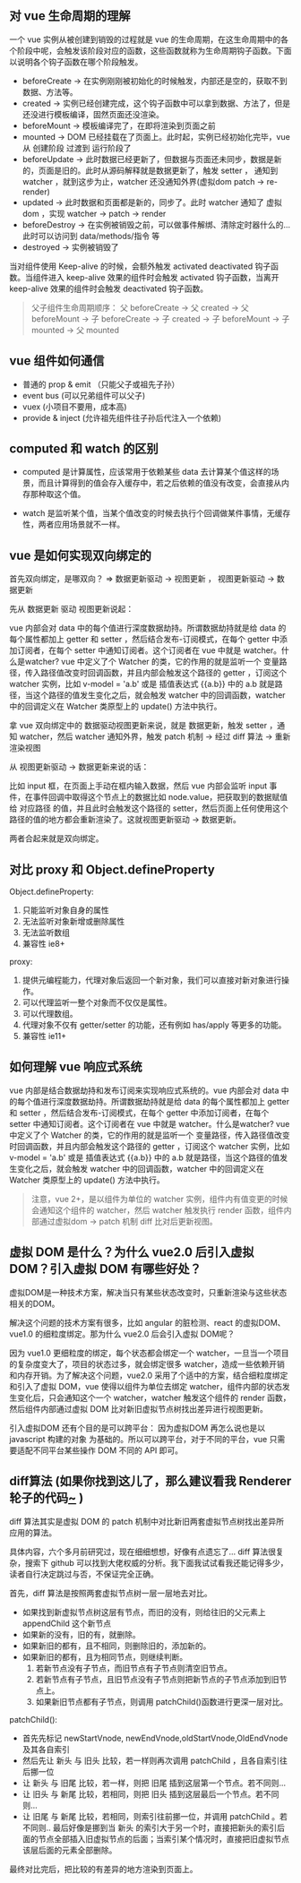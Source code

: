 ## 对 vue 生命周期的理解
一个 vue 实例从被创建到销毁的过程就是 vue 的生命周期，在这生命周期中的各个阶段中呢，会触发该阶段对应的函数，这些函数就称为生命周期钩子函数。下面以说明各个钩子函数在哪个阶段触发。

- beforeCreate -> 在实例刚刚被初始化的时候触发，内部还是空的，获取不到数据、方法等。
- created -> 实例已经创建完成，这个钩子函数中可以拿到数据、方法了，但是还没进行模板编译，固然页面还没渲染。
- beforeMount -> 模板编译完了，在即将渲染到页面之前
- mounted -> DOM 已经挂载在了页面上。此时起，实例已经初始化完毕，vue 从 创建阶段 过渡到 运行阶段了
- beforeUpdate -> 此时数据已经更新了，但数据与页面还未同步，数据是新的，页面是旧的。此时从源码解释就是数据更新了，触发 setter ， 通知到 watcher ，就到这步为止，watcher 还没通知外界(虚拟dom patch -> re-render)
- updated -> 此时数据和页面都是新的，同步了。此时 watcher 通知了 虚拟 dom ，实现 watcher -> patch -> render
- beforeDestroy -> 在实例被销毁之前，可以做事件解绑、清除定时器什么的... 此时可以访问到 data/methods/指令 等
- destroyed -> 实例被销毁了

当对组件使用 Keep-alive 的时候，会额外触发 activated deactivated 钩子函数。当组件进入 keep-alive 效果的组件时会触发 activated 钩子函数，当离开 keep-alive 效果的组件时会触发 deactivated 钩子函数。

> 父子组件生命周期顺序： 父 beforeCreate -> 父 created -> 父 beforeMount -> 子 beforeCreate -> 子 created -> 子 beforeMount -> 子 mounted -> 父 mounted

## vue 组件如何通信
- 普通的 prop & emit （只能父子或祖先子孙）
- event bus (可以兄弟组件可以父子)
- vuex (小项目不要用，成本高)
- provide & inject (允许祖先组件往子孙后代注入一个依赖)

## computed 和 watch 的区别
- computed 是计算属性，应该常用于依赖某些 data 去计算某个值这样的场景，而且计算得到的值会存入缓存中，若之后依赖的值没有改变，会直接从内存那种取这个值。

- watch 是监听某个值，当某个值改变的时候去执行个回调做某件事情，无缓存性，两者应用场景就不一样。

## vue 是如何实现双向绑定的
首先双向绑定，是哪双向？ =>  数据更新驱动 -> 视图更新 ， 视图更新驱动 -> 数据更新

先从 数据更新 驱动 视图更新说起：

vue 内部会对 data 中的每个值进行深度数据劫持。所谓数据劫持就是给 data 的每个属性都加上 getter 和 setter ，然后结合发布-订阅模式，在每个 getter 中添加订阅者，在每个 setter 中通知订阅者。这个订阅者在 vue 中就是 watcher。什么是watcher? vue 中定义了个 Watcher 的类，它的作用的就是监听一个 变量路径，传入路径值改变时回调函数，并且内部会触发这个路径的 getter ，订阅这个 watcher 实例，比如 v-model = 'a.b' 或是 插值表达式 {{a.b}} 中的 a.b 就是路径，当这个路径的值发生变化之后，就会触发 watcher 中的回调函数，watcher 中的回调定义在 Watcher 类原型上的 update() 方法中执行。

拿 vue 双向绑定中的 数据驱动视图更新来说，就是 数据更新，触发 setter ，通知 watcher，然后 watcher 通知外界，触发 patch 机制 -> 经过 diff 算法 -> 重新渲染视图

从 视图更新驱动 -> 数据更新来说的话：

比如 input 框，在页面上手动在框内输入数据，然后 vue 内部会监听 input 事件，在事件回调中取得这个节点上的数据比如 node.value，把获取到的数据赋值给 对应路径 的值，并且此时会触发这个路径的 setter，然后页面上任何使用这个路径的值的地方都会重新渲染了。这就视图更新驱动 -> 数据更新。

两者合起来就是双向绑定。

## 对比 proxy 和 Object.defineProperty
Object.defineProperty: 
1. 只能监听对象自身的属性
2. 无法监听对象新增或删除属性
2. 无法监听数组
3. 兼容性 ie8+

proxy: 
1. 提供元编程能力，代理对象后返回一个新对象，我们可以直接对新对象进行操作。
2. 可以代理监听一整个对象而不仅仅是属性。
3. 可以代理数组。
4. 代理对象不仅有 getter/setter 的功能，还有例如 has/apply 等更多的功能。
5. 兼容性 ie11+

## 如何理解 vue 响应式系统
vue 内部是结合数据劫持和发布订阅来实现响应式系统的。vue 内部会对 data 中的每个值进行深度数据劫持。所谓数据劫持就是给 data 的每个属性都加上 getter 和 setter ，然后结合发布-订阅模式，在每个 getter 中添加订阅者，在每个 setter 中通知订阅者。这个订阅者在 vue 中就是 watcher。什么是watcher? vue 中定义了个 Watcher 的类，它的作用的就是监听一个 变量路径，传入路径值改变时回调函数，并且内部会触发这个路径的 getter ，订阅这个 watcher 实例，比如 v-model = 'a.b' 或是 插值表达式 {{a.b}} 中的 a.b 就是路径，当这个路径的值发生变化之后，就会触发 watcher 中的回调函数，watcher 中的回调定义在 Watcher 类原型上的 update() 方法中执行。

> 注意，vue 2+，是以组件为单位的 watcher 实例，组件内有值变更的时候会通知这个组件的 watcher，然后 watcher 触发执行 render 函数，组件内部通过虚拟dom -> patch 机制 diff 比对后更新视图。

## 虚拟 DOM 是什么？为什么 vue2.0 后引入虚拟DOM？引入虚拟 DOM 有哪些好处？
虚拟DOM是一种技术方案，解决当只有某些状态改变时，只重新渲染与这些状态相关的DOM。

解决这个问题的技术方案有很多，比如 angular 的脏检测、react 的虚拟DOM、vue1.0 的细粒度绑定。那为什么 vue2.0 后会引入虚拟 DOM呢？

因为 vue1.0 更细粒度的绑定，每个状态都会绑定一个 watcher，一旦当一个项目的复杂度变大了，项目的状态过多，就会绑定很多 watcher，造成一些依赖开销和内存开销。为了解决这个问题，vue2.0 采用了个适中的方案，结合细粒度绑定和引入了虚拟 DOM，vue 使得以组件为单位去绑定 watcher，组件内部的状态发生变化后，只会通知这个一个 watcher，watcher 触发这个组件的 render 函数，然后组件内部通过虚拟 DOM 比对新旧虚拟节点树找出差异进行视图更新。

引入虚拟DOM 还有个目的是可以跨平台： 因为虚拟DOM 再怎么说也是以 javascript 构建的对象 为基础的。所以可以跨平台，对于不同的平台，vue 只需要适配不同平台某些操作 DOM 不同的 API 即可。

## diff算法 (如果你找到这儿了，那么建议看我 Renderer 轮子的代码[~](https://github.com/YxrSadhu/Renderer) )
diff 算法其实是虚拟 DOM 的 patch 机制中对比新旧两套虚拟节点树找出差异所应用的算法。

具体内容，六个多月前研究过，现在细细想想，好像有点遗忘了... diff 算法很复杂，搜索下 github 可以找到大佬权威的分析。我下面我试试看我还能记得多少，读者自行决定跳过与否，不保证完全正确。

首先，diff 算法是按照两套虚拟节点树一层一层地去对比。

- 如果找到新虚拟节点树这层有节点，而旧的没有，则给往旧的父元素上 appendChild 这个新节点
- 如果新的没有，旧的有，就删除。
- 如果新旧的都有，且不相同，则删除旧的，添加新的。
- 如果新旧的都有，且为相同节点，则继续判断。
  1. 若新节点没有子节点，而旧节点有子节点则清空旧节点。
  2. 若新节点有子节点，且旧节点没有子节点则把新节点的子节点添加到旧节点上。
  3. 如果新旧节点都有子节点，则调用 patchChild()函数进行更深一层对比。

patchChild():
- 首先先标记 newStartVnode, newEndVnode,oldStartVnode,OldEndVnode及其各自索引
- 然后先让 新头 与 旧头 比较，若一样则再次调用 patchChild ，且各自索引往后挪一位
- 让 新头 与 旧尾 比较，若一样，则把 旧尾 插到这层第一个节点。若不同则...
- 让 旧头 与 新尾 比较，若相同，则把 旧头 插到这层最后一个节点。若不同则...
- 让 旧尾 与 新尾 比较，若相同，则索引往前挪一位，并调用 patchChild 。若不同则..
最后好像是挪到当 新头 的索引大于另一个时，直接把新头的索引后面的节点全部插入旧虚拟节点的后面；当索引某个情况时，直接把旧虚拟节点该层后面的元素全部删除。

最终对比完后，把比较的有差异的地方渲染到页面上。


